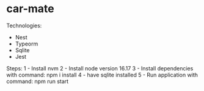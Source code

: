
# car-mate

Technologies:
- Nest
- Typeorm
- Sqlite
- Jest

Steps:
1 - Install nvm
2 - Install node version 16.17
3 - Install dependencies with command: npm i install
4 - have sqlite installed
5 - Run application with command: npm run start
